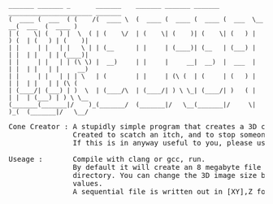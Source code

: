 

    _______ _______ _       _______    _______ _______ _______ _______________________ _______
    (  ____ (  ___  ( (    /(  ____ \  (  ____ (  ____ (  ____ (  ___  \__   __(  ___  (  ____ )
    | (    \| (   ) |  \  ( | (    \/  | (    \| (    )| (    \| (   ) |  ) (  | (   ) | (    )|
    | |     | |   | |   \ | | (__      | |     | (____)| (__   | (___) |  | |  | |   | | (____)|
    | |     | |   | | (\ \) |  __)     | |     |     __|  __)  |  ___  |  | |  | |   | |     __)
    | |     | |   | | | \   | (        | |     | (\ (  | (     | (   ) |  | |  | |   | | (\ (
    | (____/| (___) | )  \  | (____/\  | (____/| ) \ \_| (____/| )   ( |  | |  | (___) | ) \ \__
    (_______(_______|/    )_(_______/  (_______|/   \__(_______|/     \|  )_(  (_______|/   \__/
<pre>
Cone Creator : A stupidly simple program that creates a 3D cone as a series of 2D slices
               Created to scatch an itch, and to stop someone asking me to write this for them
               If this is in anyway useful to you, please use it with my best wishes.

Useage :       Compile with clang or gcc, run.
               By default it will create an 8 megabyte file called cone.bin in the current
               directory. You can change the 3D image size by changing the X, Y and Z Size
               values.
               A sequential file is written out in [XY],Z format.

</pre>
